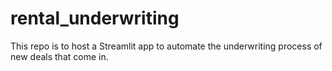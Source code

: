 # rental_underwriting

This repo is to host a Streamlit app to automate the underwriting process of new deals that come in.
